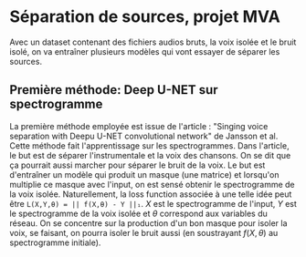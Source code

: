 # Séparation de sources, projet MVA
Avec un dataset contenant des fichiers audios bruts, la voix isolée et le bruit isolé, on va entraîner plusieurs modèles qui vont essayer de séparer les sources. 
## Première méthode: Deep U-NET sur spectrogramme
La première méthode employée est issue de l'article : "Singing voice separation with Deepu U-NET convolutional network" de Jansson et al. Cette méthode fait l'apprentissage sur les spectrogrammes. Dans l'article, le but est de séparer l'instrumentale et la voix des chansons. On se dit que ça pourrait aussi marcher pour séparer le bruit de la voix. Le but est d'entraîner un modèle qui produit un masque (une matrice) et lorsqu'on multiplie ce masque avec l'input, on est sensé obtenir le spectrogramme de la voix isolée. Naturellement, la loss function associée à une telle idée peut être `L(X,Y,θ) = || f(X,θ) - Y ||₁`.
$X$ est le spectrogramme de l'input, $Y$ est le spectrogramme de la voix isolée et $\theta$ correspond aux variables du réseau.
On se concentre sur la production d'un bon masque pour isoler la voix, se faisant, on pourra isoler le bruit aussi (en soustrayant $f(X,\theta)$ au spectrogramme initiale).